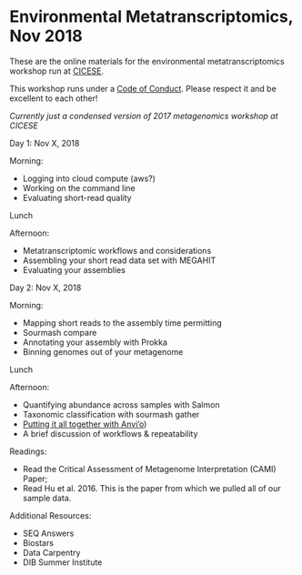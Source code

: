 Environmental Metatranscriptomics, Nov 2018 
======

These are the online materials for the environmental metatranscriptomics workshop run at [CICESE](https://www.cicese.edu.mx/).

This workshop runs under a [Code of Conduct](code-of-conduct.md). Please respect it and be excellent to each other!

*Currently just a condensed version of 2017 metagenomics workshop at CICESE*

Day 1: Nov X, 2018

Morning:
 - Logging into cloud compute (aws?)
 - Working on the command line
 - Evaluating short-read quality

Lunch 

Afternoon:
 - Metatranscriptomic workflows and considerations
 - Assembling your short read data set with MEGAHIT
 - Evaluating your assemblies

Day 2: Nov X, 2018

Morning:
 - Mapping short reads to the assembly time permitting
 - Sourmash compare
 - Annotating your assembly with Prokka
 - Binning genomes out of your metagenome

Lunch 

Afternoon: 
 - Quantifying abundance across samples with Salmon
 - Taxonomic classification with sourmash gather
 - [Putting it all together with Anvi’o](anvio.md))
 - A brief discussion of workflows & repeatability


Readings:
 - Read the Critical Assessment of Metagenome Interpretation (CAMI) Paper;
 - Read Hu et al. 2016. This is the paper from which we pulled all of our sample data.

Additional Resources:

 - SEQ Answers
 - Biostars
 - Data Carpentry
 - DIB Summer Institute


